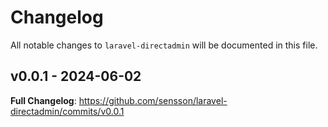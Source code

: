 # Changelog

All notable changes to `laravel-directadmin` will be documented in this file.

## v0.0.1 - 2024-06-02

**Full Changelog**: https://github.com/sensson/laravel-directadmin/commits/v0.0.1
